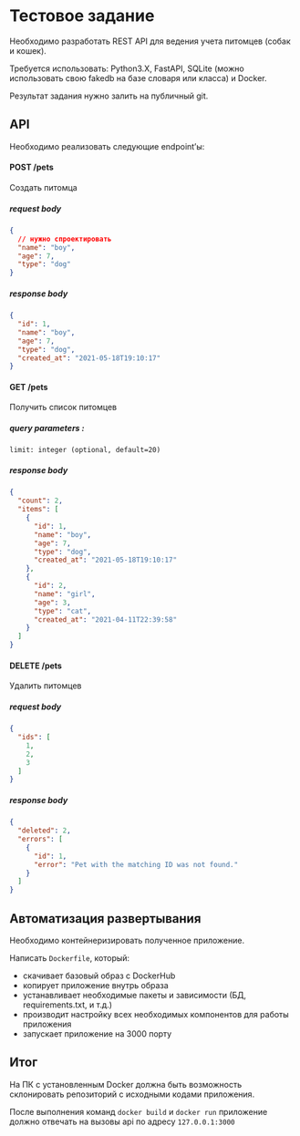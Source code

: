 # Тестовое задание
Необходимо разработать REST API для ведения учета питомцев (собак и кошек).

Требуется использовать:
Python3.Х, FastAPI, SQLite (можно использовать свою fakedb на базе словаря или
класса) и Docker.

Результат задания нужно залить на публичный git.

## API
Необходимо реализовать следующие endpoint’ы:

#### POST /pets
Создать питомца 

##### *request body*
```json
{
  // нужно спроектировать
  "name": "boy",
  "age": 7,
  "type": "dog"
}
```

##### *response body*
```json
{
  "id": 1,
  "name": "boy",
  "age": 7,
  "type": "dog",
  "created_at": "2021-05-18T19:10:17"
}
```

#### GET /pets
Получить список питомцев 

##### query parameters :
  `limit: integer (optional, default=20)`

##### *response body*
```json
{
  "count": 2,
  "items": [
    {
      "id": 1,
      "name": "boy",
      "age": 7,
      "type": "dog",
      "created_at": "2021-05-18T19:10:17"
    },
    {
      "id": 2,
      "name": "girl",
      "age": 3,
      "type": "cat",
      "created_at": "2021-04-11T22:39:58"
    }
  ]
}
```


#### DELETE /pets
Удалить питомцев

##### *request body*
```json
{
  "ids": [
    1,
    2,
    3
  ]
}
```

##### *response body*
```json
{
  "deleted": 2,
  "errors": [
    {
      "id": 1,
      "error": "Pet with the matching ID was not found."
    }
  ]
}
```

## Автоматизация развертывания
Необходимо контейнеризировать полученное приложение.

Написать `Dockerfile`, который:
- скачивает базовый образ с DockerHub
- копирует приложение внутрь образа
- устанавливает необходимые пакеты и зависимости (БД, requirements.txt, и т.д.)
- производит настройку всех необходимых компонентов для работы приложения
- запускает приложение на 3000 порту

## Итог
На ПК с установленным Docker должна быть возможность склонировать
репозиторий с исходными кодами приложения.

После выполнения команд `docker build` и `docker run` приложение должно отвечать на
вызовы api по адресу `127.0.0.1:3000`

